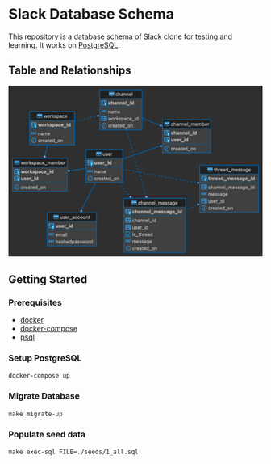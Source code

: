 # Slack Database Schema

This repository is a database schema of [Slack](https://slack.com) clone for testing and learning.
It works on [PostgreSQL](https://www.postgresql.org).

## Table and Relationships

![](https://github.com/ryicoh/slack-dbschema/blob/main/erd.png?raw=true)

## Getting Started

### Prerequisites

* [docker](https://www.docker.com)
* [docker-compose](https://docs.docker.com/compose/)
* [psql](https://www.postgresql.org/download/)

### Setup PostgreSQL

```
docker-compose up
```

### Migrate Database

```
make migrate-up
```

### Populate seed data

```
make exec-sql FILE=./seeds/1_all.sql
```
